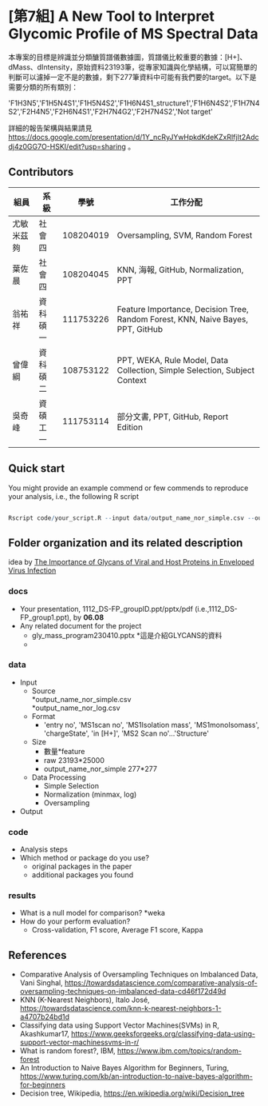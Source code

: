 # [第7組] A New Tool to Interpret Glycomic Profile of MS Spectral Data

本專案的目標是辨識並分類醣質譜儀數據圖，質譜儀比較重要的數據：[H+]、dMass、dIntensity，原始資料23193筆，從專家知識與化學結構，可以寫簡單的判斷可以濾掉一定不是的數據，剩下277筆資料中可能有我們要的target。以下是需要分類的所有類別：

'F1H3N5','F1H5N4S1','F1H5N4S2','F1H6N4S1_structure1','F1H6N4S2','F1H7N4S2','F2H4N5','F2H6N4S1','F2H7N4G2','F2H7N4S2','Not target'
 
詳細的報告架構與結果請見 <https://docs.google.com/presentation/d/1Y_ncRyJYwHpkdKdeKZxRlfjIt2Adcdj4z0GG7O-HSKI/edit?usp=sharing> 。

## Contributors
|組員|系級|學號|工作分配|
|-|-|-|-|
|尤敏米茲夠|社會四|108204019|Oversampling, SVM, Random Forest| 
|葉佐晨|社會四|108204045|KNN, 海報, GitHub, Normalization, PPT|
|翁祐祥|資科碩一|111753226|Feature Importance, Decision Tree, Random Forest, KNN, Naive Bayes, PPT, GitHub|
|曾偉綱|資科碩二|108753122|PPT, WEKA, Rule Model, Data Collection, Simple Selection, Subject Context|
|吳奇峰|資碩工一|111753114|部分文書, PPT, GitHub, Report Edition|



## Quick start
You might provide an example commend or few commends to reproduce your analysis, i.e., the following R script

```R

Rscript code/your_script.R --input data/output_name_nor_simple.csv --output results/performance.csv

```

## Folder organization and its related description
idea by  [The Importance of Glycans of Viral and Host Proteins in Enveloped Virus Infection](https://www.frontiersin.org/articles/10.3389/fimmu.2021.638573/full) 

### docs
* Your presentation, 1112_DS-FP_groupID.ppt/pptx/pdf (i.e.,1112_DS-FP_group1.ppt), by **06.08**
* Any related document for the project
  * gly_mass_program230410.pptx
    *這是介紹GLYCANS的資料  
  *
  
  
### data
* Input 
  * Source  
    *output_name_nor_simple.csv  
	*output_name_nor_log.csv  
  * Format  
    * 'entry no', 'MS1scan no', 'MS1Isolation mass', 'MS1monoIsomass', 'chargeState', 'in [H+]', 'MS2 Scan no'...'Structure'
  * Size 
    * 數量*feature
    * raw 23193*25000
	* output_name_nor_simple 277*277
  * Data Processing
  	* Simple Selection
  	* Normalization (minmax, log)
  	* Oversampling
* Output  

### code
* Analysis steps
* Which method or package do you use? 
  * original packages in the paper
  * additional packages you found

### results
* What is a null model for comparison?
  *weka  
* How do your perform evaluation?
  * Cross-validation, F1 score, Average F1 score, Kappa

## References
* Comparative Analysis of Oversampling Techniques on Imbalanced Data, Vani Singhal, https://towardsdatascience.com/comparative-analysis-of-oversampling-techniques-on-imbalanced-data-cd46f172d49d
* KNN (K-Nearest Neighbors), Italo José, https://towardsdatascience.com/knn-k-nearest-neighbors-1-a4707b24bd1d
* Classifying data using Support Vector Machines(SVMs) in R, Akashkumar17, https://www.geeksforgeeks.org/classifying-data-using-support-vector-machinessvms-in-r/
* What is random forest?, IBM, https://www.ibm.com/topics/random-forest
* An Introduction to Naive Bayes Algorithm for Beginners, Turing, https://www.turing.com/kb/an-introduction-to-naive-bayes-algorithm-for-beginners
* Decision tree, Wikipedia, https://en.wikipedia.org/wiki/Decision_tree
